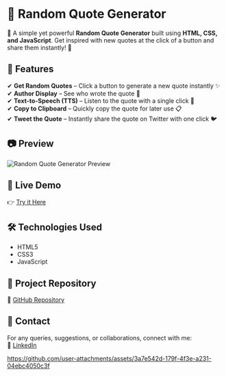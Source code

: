 # 📝 Random Quote Generator  

🚀 A simple yet powerful **Random Quote Generator** built using **HTML, CSS, and JavaScript**. Get inspired with new quotes at the click of a button and share them instantly! 🌟  

## 🌟 Features  
✔ **Get Random Quotes** – Click a button to generate a new quote instantly ✨  
✔ **Author Display** – See who wrote the quote 📜  
✔ **Text-to-Speech (TTS)** – Listen to the quote with a single click 🎤  
✔ **Copy to Clipboard** – Quickly copy the quote for later use 📋  
✔ **Tweet the Quote** – Instantly share the quote on Twitter with one click 🐦  

## 📷 Preview  
![Random Quote Generator Preview](https://github.com/user-attachments/assets/3a7e542d-179f-4f3e-a231-04ebc4050c3f)

## 🔗 Live Demo  
👉 [Try it Here](https://praveenkr398.github.io/Random_Quote_Generator/)  

## 🛠 Technologies Used  
- HTML5  
- CSS3  
- JavaScript  

## 📂 Project Repository  
🔗 [GitHub Repository](https://github.com/Praveenkr398/Random_Quote_Generator)  

## 📩 Contact  
For any queries, suggestions, or collaborations, connect with me:  
🔗 [LinkedIn](https://www.linkedin.com/in/Praveenkr398)  

https://github.com/user-attachments/assets/3a7e542d-179f-4f3e-a231-04ebc4050c3f
